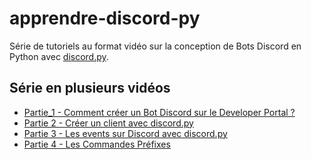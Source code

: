 # apprendre-discord-py

Série de tutoriels au format vidéo sur la conception de Bots Discord en Python avec [discord.py](https://github.com/Rapptz/discord.py). 

## Série en plusieurs vidéos

- [Partie_1 - Comment créer un Bot Discord sur le Developer Portal ?](https://www.youtube.com/watch?v=Atcxx0GdtFQ&list=PLeXyx0kOyiXvgzAcWULJkuF55t-zXbbZ-&index=1&pp=gAQBiAQB)
- [Partie 2 - Créer un client avec discord.py](https://www.youtube.com/watch?v=ucuolf7Od-s&list=PLeXyx0kOyiXvgzAcWULJkuF55t-zXbbZ-&index=2&pp=gAQBiAQB)
- [Partie 3 - Les events sur Discord avec discord.py](https://www.youtube.com/watch?v=GFW3Q0ZaycU&list=PLeXyx0kOyiXvgzAcWULJkuF55t-zXbbZ-&index=3&pp=gAQBiAQB)
- [Partie 4 - Les Commandes Préfixes](https://www.youtube.com/watch?v=_mccPrTSgmE&list=PLeXyx0kOyiXvgzAcWULJkuF55t-zXbbZ-&index=4&t=4s&pp=gAQBiAQBsAQB)

